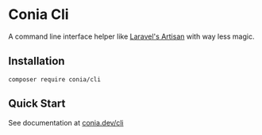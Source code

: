 Conia Cli
=========

A command line interface helper like [Laravel's Artisan](https://laravel.com/docs/9.x/artisan) 
with way less magic.

## Installation

    composer require conia/cli

## Quick Start

See documentation at [conia.dev/cli](https://conia.dev/cli)
